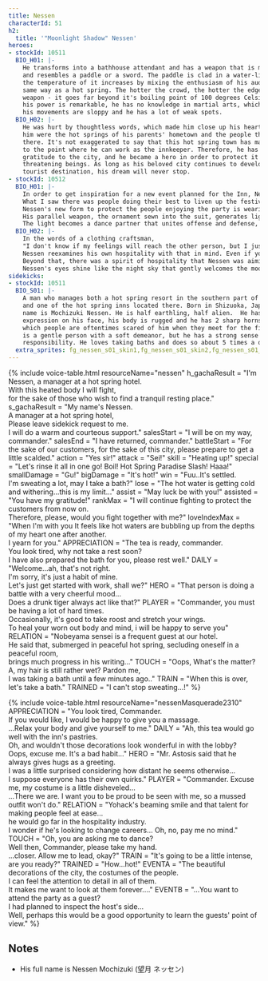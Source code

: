```yaml
---
title: Nessen
characterId: 51
h2:
  title: '"Moonlight Shadow" Nessen'
heroes:
- stockId: 10511
  BIO_H01: |-
    He transforms into a bathhouse attendant and has a weapon that is made of fir
    and resembles a paddle or a sword. The paddle is clad in a water-like energy and
    the temperature of it increases by mixing the enthusiasm of his audience in the
    same way as a hot spring. The hotter the crowd, the hotter the edge of his
    weapon - it goes far beyond it's boiling point of 100 degrees Celsius. Although
    his power is remarkable, he has no knowledge in martial arts, which means that
    his movements are sloppy and he has a lot of weak spots.
  BIO_H02: |-
    He was hurt by thoughtless words, which made him close up his heart. What healed
    him were the hot springs of his parents' hometown and the people that lived
    there. It's not exaggerated to say that this hot spring town has made him grow
    to the point where he can work as the innkeeper. Therefore, he has more than
    gratitude to the city, and he became a hero in order to protect it from peace-
    threatening beings. As long as his beloved city continues to develop as a
    tourist destination, his dream will never stop.
- stockId: 10512
  BIO_H01: |-
    In order to get inspiration for a new event planned for the Inn, Nessen visited the traditional festival.
    What I saw there was people doing their best to liven up the festival for their own enjoyment.
    Nessen's new form to protect the people enjoying the party is wearing a hero suit reminiscent of the night sky.
    His parallel weapon, the ornament sewn into the suit, generates light that changes shape at will.
    The light becomes a dance partner that unites offense and defense, dancing on the battlefield with Nessen.
  BIO_H02: |-
    In the words of a clothing craftsman,
    "I don't know if my feelings will reach the other person, but I just put everything I have into it and give it a shape,"
    Nessen reexamines his own hospitality with that in mind. Even if you don't know for sure how your actions will be taken by others, you just continue to provide as best you can.
    Beyond that, there was a spirit of hospitality that Nessen was aiming for.
    Nessen's eyes shine like the night sky that gently welcomes the moon, as he looks ahead to the path he is aiming for with determination.
sidekicks:
- stockId: 10511
  BIO_S01: |-
    A man who manages both a hot spring resort in the southern part of Orient City
    and one of the hot spring inns located there. Born in Shizuoka, Japan, his full
    name is Mochizuki Nessen. He is half earthling, half alien.  He has a stern
    expression on his face, his body is rugged and he has 2 sharp horns, due to
    which people are oftentimes scared of him when they meet for the first time. He
    is a gentle person with a soft demeanor, but he has a strong sense of
    responsibility. He loves taking baths and does so about 5 times a day.
  extra_sprites: fg_nessen_s01_skin1,fg_nessen_s01_skin2,fg_nessen_s01_skin3,fg_nessen_s01_skin4
---
```


{% include voice-table.html resourceName="nessen"
h_gachaResult = "I'm Nessen, a manager at a hot spring hotel.<br>With this heated body I will fight,<br>for the sake of those who wish to find a tranquil resting place."
s_gachaResult = "My name's Nessen.<br>A manager at a hot spring hotel,<br>Please leave sidekick request to me.<br>I will do a warm and courteous support."
salesStart = "I will be on my way, commander."
salesEnd = "I have returned, commander."
battleStart = "For the sake of our customers, for the sake of this city, please prepare to get a little scalded."
action = "Yes sir!"
attack = "Sei!"
skill = "Heating up!"
special = "Let's rinse it all in one go! Boil! Hot Spring Paradise Slash! Haaa!"
smallDamage = "Gu!"
bigDamage = "It's hot!"
win = "Fuu..It's settled.<br>I'm sweating a lot, may I take a bath?"
lose = "The hot water is getting cold and withering…this is my limit…"
assist = "May luck be with you!"
assisted = "You have my gratitude!"
rankMax = "I will continue fighting to protect the customers from now on.<br>Therefore, please, would you fight together with me?"
loveIndexMax = "When I'm with you It feels like hot waters are bubbling up from the depths of my heart one after another.<br>I yearn for you."
APPRECIATION = "The tea is ready, commander.<br>You look tired, why not take a rest soon?<br>I have also prepared the bath for you, please rest well."
DAILY = "Welcome…ah, that's not right.<br>I'm sorry, it's just a habit of mine.<br>Let's just get started with work, shall we?"
HERO = "That person is doing a battle with a very cheerful mood…<br>Does a drunk tiger always act like that?"
PLAYER = "Commander, you must be having a lot of hard times.<br>Occasionally, it's good to take roost and stretch your wings.<br>To heal your worn out body and mind, i will be happy to serve you"
RELATION = "Nobeyama sensei is a frequent guest at our hotel.<br>He said that, submerged in peaceful hot spring, secluding oneself in a peaceful room,<br>brings much progress in his writing…"
TOUCH = "Oops, What's the matter?<br>A, my hair is still rather wet? Pardon me,<br>I was taking a bath until a few minutes ago.."
TRAIN = "When this is over, let's take a bath."
TRAINED = "I can't stop sweating…!"
%}

{% include voice-table.html resourceName="nessenMasquerade2310"
APPRECIATION = "You look tired, Commander.<br>If you would like, I would be happy to give you a massage.<br>...Relax your body and give yourself to me."
DAILY = "Ah, this tea would go well with the inn's pastries.<br>Oh, and wouldn't those decorations look wonderful in with the lobby?<br>Oops, excuse me. It's a bad habit..."
HERO = "Mr. Astosis said that he always gives hugs as a greeting.<br>I was a little surprised considering how distant he seems otherwise...<br>I suppose everyone has their own quirks."
PLAYER = "Commander. Excuse me, my costume is a little disheveled...<br>...There we are. I want you to be proud to be seen with me, so a mussed outfit won't do."
RELATION = "Yohack's beaming smile and that talent for making people feel at ease... <br>he would go far in the hospitality industry.<br> I wonder if he's looking to change careers...
Oh, no, pay me no mind."
TOUCH = "Oh, you are asking me to dance?<br>Well then, Commander, please take my hand.<br>...closer. Allow me to lead, okay?"
TRAIN = "It's going to be a little intense, are you ready?"
TRAINED = "How...hot!"
EVENTA = "The beautiful decorations of the city, the costumes of the people.<br>I can feel the attention to detail in all of them.<br>It makes me want to look at them forever...."
EVENTB = "...You want to attend the party as a guest?<br>I had planned to inspect the host's side...<br>Well, perhaps this would be a good opportunity to learn the guests' point of view."
%}

## Notes

- His full name is Nessen Mochizuki (望月 ネッセン)
